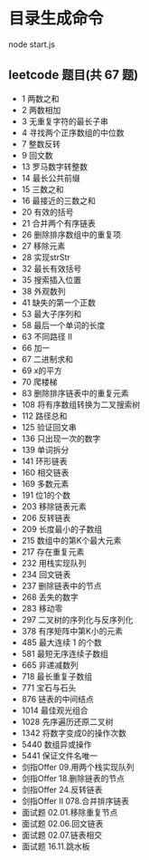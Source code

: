 # 目录生成命令
node start.js

## leetcode 题目(共 67 题)

- 1 两数之和
- 2 两数相加
- 3 无重复字符的最长子串
- 4 寻找两个正序数组的中位数
- 7 整数反转
- 9 回文数
- 13 罗马数字转整数
- 14 最长公共前缀
- 15 三数之和
- 16 最接近的三数之和
- 20 有效的括号
- 21 合并两个有序链表
- 26 删除排序数组中的重复项
- 27 移除元素
- 28 实现strStr
- 32 最长有效括号
- 35 搜索插入位置
- 38 外观数列
- 41 缺失的第一个正数
- 53 最大子序列和
- 58 最后一个单词的长度
- 63 不同路径 II
- 66 加一
- 67 二进制求和
- 69 x的平方
- 70 爬楼梯
- 83 删除排序链表中的重复元素
- 108 将有序数组转换为二叉搜索树
- 112 路径总和
- 125 验证回文串
- 136 只出现一次的数字
- 139 单词拆分
- 141 环形链表
- 160 相交链表
- 169 多数元素
- 191 位1的个数
- 203 移除链表元素
- 206 反转链表
- 209 长度最小的子数组
- 215 数组中的第K个最大元素
- 217 存在重复元素
- 232 用栈实现队列
- 234 回文链表
- 237 删除链表中的节点
- 268 丢失的数字
- 283 移动零
- 297 二叉树的序列化与反序列化
- 378 有序矩阵中第K小的元素
- 485 最大连续 1 的个数
- 581 最短无序连续子数组
- 665 非递减数列
- 718 最长重复子数组
- 771 宝石与石头
- 876 链表的中间结点
- 1014 最佳观光组合
- 1028 先序遍历还原二叉树
- 1342 将数字变成0的操作次数
- 5440 数组异或操作
- 5441 保证文件名唯一
- 剑指Offer 09.用两个栈实现队列
- 剑指Offer 18.删除链表的节点
- 剑指Offer 24.反转链表
- 剑指Offer II 078.合并排序链表
- 面试题 02.01.移除重复节点
- 面试题 02.06.回文链表
- 面试题 02.07.链表相交
- 面试题 16.11.跳水板
